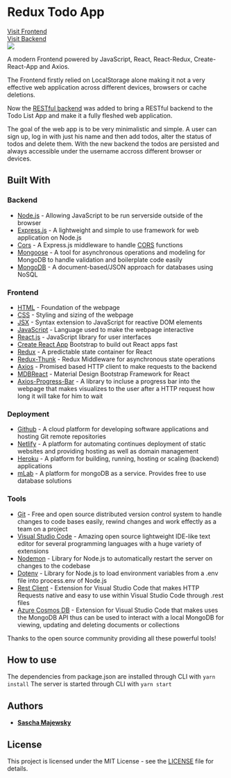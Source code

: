 # Redux Todo App

[Visit Frontend](http://www.todo.saschamajewsky.de)<br />
[Visit Backend](https://apirestnodeexpressmongo.herokuapp.com/)
<br />
![](public/assets/workflow.gif)

A modern Frontend powered by JavaScript, React, React-Redux, Create-React-App and Axios.

The Frontend firstly relied on LocalStorage alone making it not a very effective web application across different devices, browsers or cache deletions.

Now the [RESTful backend](https://github.com/SaschaMajewsky/ApiRESTNodeExpressMongo) was added to bring a RESTful backend to the Todo List App and make it a fully fleshed web application.

The goal of the web app is to be very minimalistic and simple. A user can sign up, log in with just his name and then add todos, alter the status of todos and delete them. With the new backend the todos are persisted and always accessible under the username accross different browser or devices.

## Built With

### Backend

- [Node.js](https://nodejs.org/en/) - Allowing JavaScript to be run serverside outside of the browser
- [Express.js](https://expressjs.com/de/) - A lightweight and simple to use framework for web application on Node.js
- [Cors](https://www.npmjs.com/package/cors) - A Express.js middleware to handle [CORS](https://en.wikipedia.org/wiki/Cross-origin_resource_sharing) functions
- [Mongoose](https://mongoosejs.com/) - A tool for asynchronous operations and modeling for MongoDB to handle validation and boilerplate code easily
- [MongoDB](https://www.mongodb.com/de) - A document-based/JSON approach for databases using NoSQL

### Frontend

- [HTML](https://en.wikipedia.org/wiki/HTML) - Foundation of the webpage
- [CSS](https://en.wikipedia.org/wiki/Cascading_Style_Sheets) - Styling and sizing of the webpage
- [JSX](https://reactjs.org/docs/introducing-jsx.html) - Syntax extension to JavaScript for reactive DOM elements
- [JavaScript](https://en.wikipedia.org/wiki/JavaScript) - Language used to make the webpage interactive
- [React.js](https://reactjs.org/) - JavaScript library for user interfaces
- [Create React App](https://github.com/facebook/create-react-app) Bootstrap to build out React apps fast
- [Redux](https://redux.js.org/) - A predictable state container for React
- [Redux-Thunk](https://github.com/reduxjs/redux-thunk) - Redux Middleware for asynchronous state operations
- [Axios](https://github.com/axios/axios) - Promised based HTTP client to make requests to the backend
- [MDBReact](https://mdbootstrap.com/) - Material Design Bootstrap Framework for React
- [Axios-Progress-Bar](https://www.npmjs.com/package/axios-progress-bar) - A library to incluse a progress bar into the webpage that makes visualizes to the user after a HTTP request how long it will take for him to wait

### Deployment

- [Github](https://github.com/) - A cloud platform for developing software applications and hosting Git remote repositories
- [Netlify](https://www.netlify.com/) - A platform for automating continues deployment of static websites and providing hosting as well as domain management
- [Heroku](https://heroku.com/) - A platform for building, running, hosting or scaling (backend) applications
- [mLab](https://mlab.com/) - A platform for mongoDB as a service. Provides free to use database solutions

### Tools

- [Git](https://git-scm.com/) - Free and open source distributed version control system to handle changes to code bases easily, rewind changes and work effectly as a team on a project
- [Visual Studio Code](https://code.visualstudio.com/) - Amazing open source lightweight IDE-like text editor for several programming languages with a huge variety of extensions
- [Nodemon](https://www.npmjs.com/package/nodemon) - Library for Node.js to automatically restart the server on changes to the codebase
- [Dotenv](https://www.npmjs.com/package/dotenv) - Library for Node.js to load environment variables from a .env file into process.env of Node.js
- [Rest Client](https://github.com/Huachao/vscode-restclient) - Extension for Visual Studio Code that makes HTTP Requests native and easy to use within Visual Studio Code through .rest files
- [Azure Cosmos DB](https://github.com/microsoft/vscode-cosmosdb) - Extension for Visual Studio Code that makes uses the MongoDB API thus can be used to interact with a local MongoDB for viewing, updating and deleting documents or collections

Thanks to the open source community providing all these powerful tools!

## How to use

The dependencies from package.json are installed through CLI with `yarn install`
The server is started through CLI with `yarn start`

## Authors

- **[Sascha Majewsky](https://github.com/SaschaMajewsky)**

## License

This project is licensed under the MIT License - see the [LICENSE](LICENSE) file for details.
